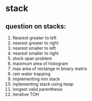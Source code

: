 # stack
## question on stacks:
1. Nearest greater to left
2. nearest greater to right
3. nearest smaller to left 
4. nearest smaller to right
5. stock span problem
6. maximum area of histogram
7. max area of rectange in binary matrix
8. rain water trapping 
9. implementing min stack
10. inplementing stack using heap
11. longest valid parenthesis
12. iterative TOH
